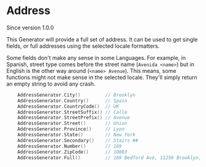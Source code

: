 # Address
Since version 1.0.0

This Generator will provide a full set of address. It can be used to get
single fields, or full addresses using the selected locale formatters.

Some fields don't make any sense in some Languages. For example, in Spanish, street type
comes before the street name (`Avenida <name>`) but in English is the other way around (`<name> Avenue`).
This means, some functions might not make sense in the selected locale. They'll simply return an
empty string to avoid any crash. 

```go
    AddressGenerator.City()         // Brooklyn
    AddressGenerator.Country()      // Spain 
    AddressGenerator.CountryCode()  // UK 
    AddressGenerator.StreetSuffix() // Calle 
    AddressGenerator.StreetPrefix() // Avenue 
    AddressGenerator.Street()       // Union 
    AddressGenerator.Province()     // Lyon
    AddressGenerator.State()        // New York
    AddressGenerator.Secondary()    // Stairs ##
    AddressGenerator.Number()       // 169 
    AddressGenerator.ZipCode()      // 10003 
    AddressGenerator.Full()         // 169 Bedford Ave, 11256 Brooklyn, New York
```

